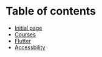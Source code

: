 # Table of contents

* [Initial page](README.md)
* [Courses](courses.md)
* [Flutter](flutter.md)
* [Accessbility](accessbility.md)

